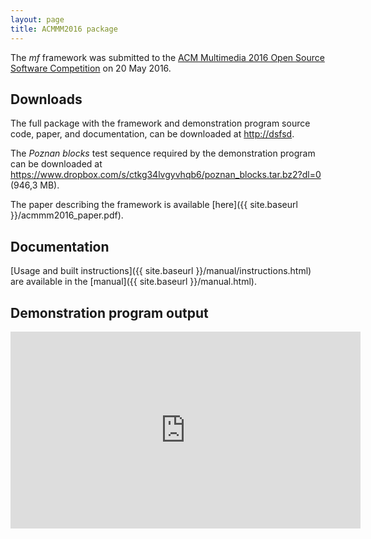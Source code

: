 ```yaml
---
layout: page
title: ACMMM2016 package
---
```


The _mf_ framework was submitted to the [ACM Multimedia 2016 Open Source Software Competition](http://www.acmmm.org/2016/?page_id=201) on 20 May 2016.

## Downloads
The full package with the framework and demonstration program source code, paper, and documentation, can be downloaded at
<http://dsfsd>.

The _Poznan blocks_ test sequence required by the demonstration program can be downloaded at <https://www.dropbox.com/s/ctkg34lvgyvhqb6/poznan_blocks.tar.bz2?dl=0> (946,3 MB).

The paper describing the framework is available [here]({{ site.baseurl }}/acmmm2016_paper.pdf).

## Documentation
[Usage and built instructions]({{ site.baseurl }}/manual/instructions.html) are available in the [manual]({{ site.baseurl }}/manual.html).

## Demonstration program output
<iframe width="560" height="315" src="https://www.youtube.com/embed/TqclMSlaEFY?rel=0&amp;controls=0&amp;showinfo=0" frameborder="0" allowfullscreen></iframe>
